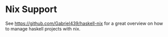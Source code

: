 # Nix Support

See https://github.com/Gabriel439/haskell-nix for a great overview on how to manage haskell projects with nix.